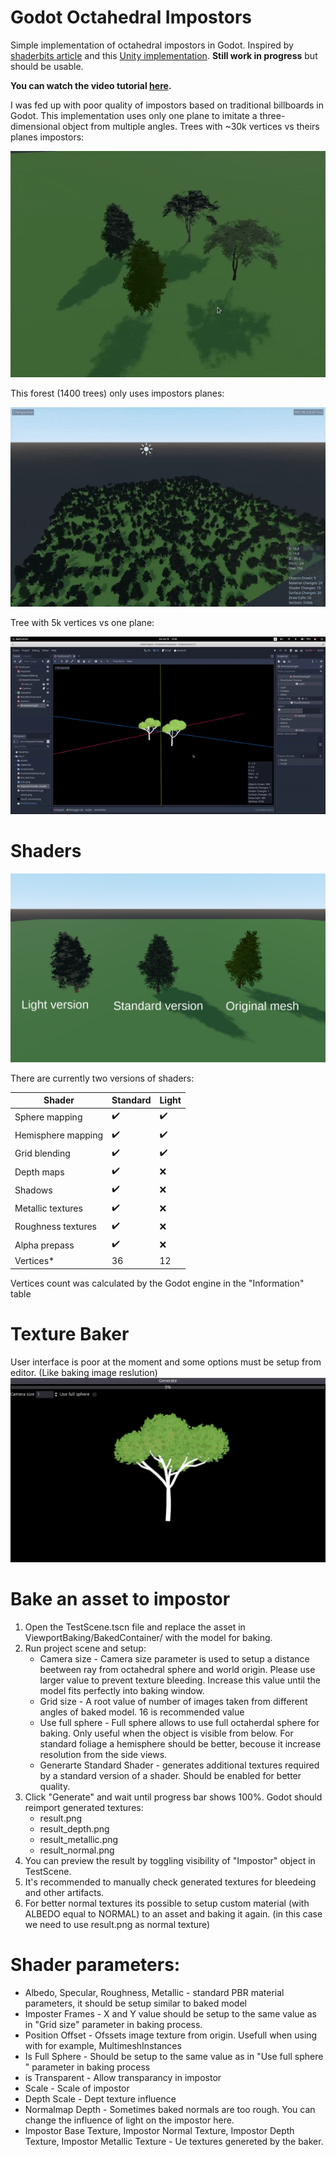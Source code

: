 
# Godot Octahedral Impostors

Simple implementation of octahedral impostors in Godot. Inspired by [shaderbits article](https://www.shaderbits.com/blog/octahedral-impostors) and this [Unity implementation](https://github.com/xraxra/IMP). **Still work in progress** but should be usable.

**You can watch the video tutorial [here](https://www.youtube.com/watch?v=4YhwXGbbabg).**

I was fed up with poor quality of impostors based on traditional billboards in Godot. This implementation uses only one plane to imitate a three-dimensional object from multiple angles. Trees with ~30k vertices vs theirs planes impostors:

![alt text](/screenshots/rotate2.gif?raw=true "Rotate impostors")



This forest (1400 trees) only uses impostors planes:

![alt text](/screenshots/forest.gif?raw=true "Rotate impostors")

Tree with 5k vertices vs one plane:

![alt text](/screenshots/rotate.gif?raw=true "Rotate impostors")


# Shaders

![alt text](/screenshots/quality.png?raw=true "Rotate impostors")

There are currently two versions of shaders:

Shader       | Standard         | Light
------------ | ------------- | -------------
Sphere mapping | :heavy_check_mark:        | :heavy_check_mark:
Hemisphere mapping | :heavy_check_mark:        | :heavy_check_mark:
Grid blending  | :heavy_check_mark:        | :heavy_check_mark:
Depth maps  | :heavy_check_mark:        |   :x:
Shadows  | :heavy_check_mark:        |    :x:
Metallic textures  | :heavy_check_mark:        |   :x:
Roughness textures  | :heavy_check_mark:        |   :x:
Alpha prepass  | :heavy_check_mark:        |   :x:
Vertices*      | 36                        | 12

Vertices count was calculated by the Godot engine in the "Information" table

# Texture Baker




User interface is poor at the moment and some options must be setup from editor. (Like baking image reslution)
![alt text](/screenshots/baker.png?raw=true "Rotate impostors")

# Bake an asset to impostor

1. Open the TestScene.tscn file and replace the asset in ViewportBaking/BakedContainer/ with the model for baking.
2. Run project scene and setup:
   * Camera size - Camera size parameter is used to setup a distance beetween ray from octahedral sphere and world origin. Please use larger value to prevent texture bleeding.  Increase this value until the model fits perfectly into baking window.
   * Grid size - A root value of number of images taken from different angles of baked model. 16 is recommended value
   * Use full sphere - Full sphere allows to use full octaherdal sphere for baking. Only useful when the object is visible from below. For standard foliage a hemisphere should be better, becouse it increase resolution from the side views.
   * Generarte Standard Shader - generates additional textures required by a standard version of a shader. Should be enabled for better quality.
3. Click "Generate" and wait until progress bar shows 100%. Godot should reimport generated textures:
   * result.png
   * result_depth.png
   * result_metallic.png
   * result_normal.png
4. You can preview the result by toggling visibility of "Impostor" object in TestScene.
5. It's recommended to manually check generated textures for bleedeing and other artifacts.
6. For better normal textures its possible to setup custom material (with ALBEDO equal to NORMAL) to an asset and baking it again. (in this case we need to use result.png as normal texture)

# Shader parameters:
* Albedo, Specular, Roughness, Metallic - standard PBR material parameters, it should be setup similar to baked model
* Imposter Frames - X and Y value should be setup to the same value as in "Grid size" parameter in baking process.
* Position Offset - Ofssets image texture from origin. Usefull when using with for example, MultimeshInstances
* Is Full Sphere - Should be setup to the same value as in "Use full sphere " parameter in baking process
* is Transparent - Allow transparancy in impostor
* Scale - Scale of impostor
* Depth Scale - Dept texture influence
* Normalmap Depth - Sometimes baked normals  are too rough. You can change the influence of light on the impostor here.
* Impostor Base Texture, Impostor Normal Texture, Impostor Depth Texture, Impostor Metallic Texture - Ue textures genereted by the baker.
